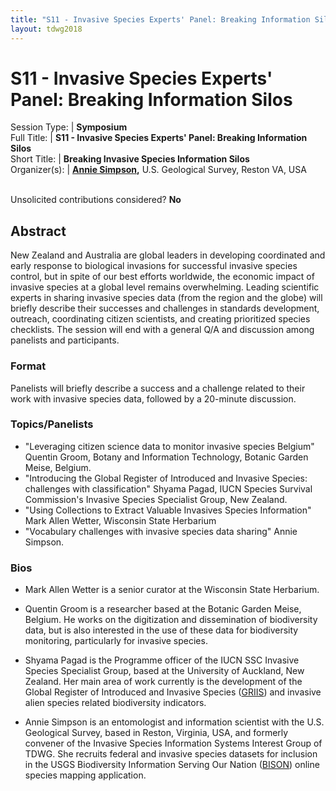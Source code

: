 ```yaml
---
title: "S11 - Invasive Species Experts' Panel: Breaking Information Silos"
layout: tdwg2018
---
```


# S11 - Invasive Species Experts' Panel: Breaking Information Silos

Session Type: | **Symposium**  
Full Title:   | **S11 - Invasive Species Experts' Panel: Breaking Information Silos**  
Short Title:  | **Breaking Invasive Species Information Silos**  
Organizer(s): | **[Annie Simpson](mailto:asimpson@usgs.gov),** U.S. Geological Survey, Reston VA, USA  


<p><br />Unsolicited contributions considered? <strong>No</strong></p>

<!--
**Number of 80-minute sessions** - 1 or 2
**Additional Notes:**
All panelists have been contacted and have expressed interest in participating. I have one additional person, Lee Belbin, 'in the pocket' should Andrew Cox not confirm his participation (he is concerned about travel costs). Additionally, I have also contacted invasive species expert Philip Hulme (who resides in Christchurch) and am waiting for his reply, so actually it might be a good idea to request two 80-minute sessions: I will keep you informed of developments.
-->


## Abstract

New Zealand and Australia are global leaders in developing coordinated and early response to biological invasions for successful invasive species control, but in spite of our best efforts worldwide, the economic impact of invasive species at a global level remains overwhelming. Leading scientific experts in sharing invasive species data (from the region and the globe) will briefly describe their successes and challenges in standards development, outreach, coordinating citizen scientists, and creating prioritized species checklists. The session will end with a general Q/A and discussion among panelists and participants.  

### Format
Panelists will briefly describe a success and a challenge related to their work with invasive species data, followed by a 20-minute discussion.  


### Topics/Panelists  
* "Leveraging citizen science data to monitor invasive species Belgium" Quentin Groom, Botany and Information Technology, Botanic Garden Meise, Belgium.  
* "Introducing the Global Register of Introduced and Invasive Species: challenges with classification" Shyama Pagad, IUCN Species Survival Commission's Invasive Species Specialist Group, New Zealand.  
* "Using Collections to Extract Valuable Invasives Species Information" Mark Allen Wetter, Wisconsin State Herbarium  
* "Vocabulary challenges with invasive species data sharing" Annie Simpson.  

### Bios  
* Mark Allen Wetter is a senior curator at the Wisconsin State Herbarium.  

* Quentin Groom is a researcher based at the Botanic Garden Meise, Belgium. He works on the digitization and dissemination of biodiversity data, but is also interested in the use of these data for biodiversity monitoring, particularly for invasive species.  

* Shyama Pagad is the Programme officer of the IUCN SSC Invasive Species Specialist Group, based at the University of Auckland, New Zealand. Her main area of work currently is the development of the Global Register of Introduced and Invasive Species ([GRIIS](http://www.griis.org/)) and invasive alien species related biodiversity indicators.  

* Annie Simpson is an entomologist and information scientist with the U.S. Geological Survey, based in Reston, Virginia, USA, and formerly convener of the Invasive Species Information Systems Interest Group of TDWG. She recruits federal and invasive species datasets for inclusion in the USGS Biodiversity Information Serving Our Nation ([BISON](https://bison.usgs.gov/#home)) online species mapping application.  
